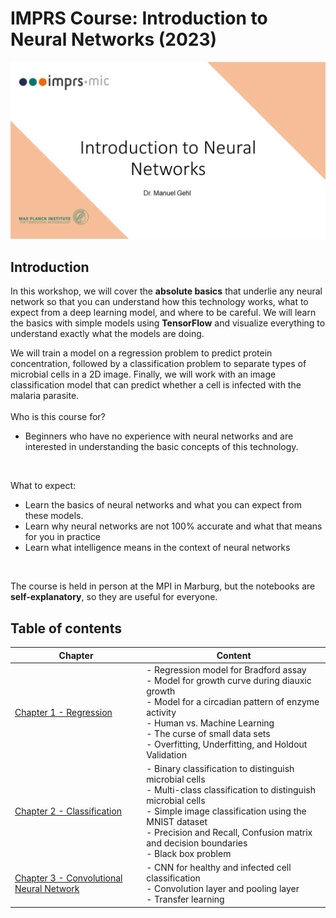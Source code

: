 # IMPRS Course: Introduction to Neural Networks (2023)

<img src="https://github.com/ManuelGehl/IMPRS-Introduction-to-Neural-Networks-2023/blob/main/Images/Cover.png?raw=true" >

## Introduction
In this workshop, we will cover the **absolute basics** that underlie any neural network so that you can understand how this technology works, what to expect from a deep learning model, and where to be careful.  We will learn the basics with simple models using **TensorFlow** and visualize everything to understand exactly what the models are doing. 

We will train a model on a regression problem to predict protein concentration, followed by a classification problem to separate types of microbial cells in a 2D image. Finally, we will work with an image classification model that can predict whether a cell is infected with the malaria parasite.<br>
<br>
Who is this course for?
- Beginners who have no experience with neural networks and are interested in understanding the basic concepts of this technology.<br>
<br>

What to expect:
- Learn the basics of neural networks and what you can expect from these models.
- Learn why neural networks are not 100% accurate and what that means for you in practice 
- Learn what intelligence means in the context of neural networks
<br>

The course is held in person at the MPI in Marburg, but the notebooks are **self-explanatory**, so they are useful for everyone.

## Table of contents
| Chapter | Content |
| -------- | -------- |
| [Chapter 1 - Regression](https://github.com/ManuelGehl/IMPRS-Introduction-to-Neural-Networks-2023/blob/main/Chapter_1_Regression.ipynb)  | - Regression model for Bradford assay <br> - Model for growth curve during diauxic growth <br> - Model for a circadian pattern of enzyme activity <br> - Human vs. Machine Learning <br> - The curse of small data sets <br> - Overfitting, Underfitting, and Holdout Validation|
| [Chapter 2 - Classification](https://github.com/ManuelGehl/IMPRS-Introduction-to-Neural-Networks-2023/blob/main/Chapter_2_Classification.ipynb)  | - Binary classification to distinguish microbial cells <br> - Multi-class classification to distinguish microbial cells <br> - Simple image classification using the MNIST dataset <br> - Precision and Recall, Confusion matrix and decision boundaries <br> - Black box problem  |
| [Chapter 3 - Convolutional Neural Network](https://github.com/ManuelGehl/IMPRS-Introduction-to-Neural-Networks-2023/blob/main/Chapter_3_Convolutional_Neural_Network.ipynb)  | - CNN for healthy and infected cell classification <br> - Convolution layer and pooling layer <br> - Transfer learning|
